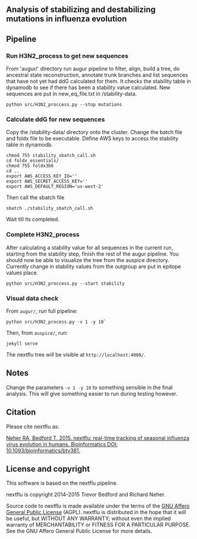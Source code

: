 ## Analysis of stabilizing and destabilizing mutations in influenza evolution

## Pipeline

### Run H3N2_process to get new sequences

From 'augur/' directory run augur pipeline to filter, align, build a tree, do ancestral state reconstruction, annotate trunk branches and list sequences that have not yet had ddG calculated for them. It checks the stability table in dynamodb to see if there has been a stability value calculated. New sequences are put in new_eq_file.txt in /stability-data. 

```
python src/H3N2_proccess.py --stop mutations
```

### Calculate ddG for new sequences

Copy the /stability-data/ directory onto the cluster. Change the batch file and foldx file to be executable. Define AWS keys to access the stability table in dynamodb. 

```
chmod 755 stability_sbatch_call.sh
cd foldx_essentials/
chmod 755 foldx3b6
cd ..
export AWS_ACCESS_KEY_ID=''
export AWS_SECRET_ACCESS_KEY=''
export AWS_DEFAULT_REGION='us-west-2'
```

Then call the sbatch file

```
sbatch ./stability_sbatch_call.sh
```
Wait till its completed.

### Complete H3N2_process

After calculating a stability value for all sequences in the current run, starting from the stability step, finish the rest of the augur pipeline. You should now be able to visualize the tree from the auspice directory. Currently change in stability values from the outgroup are put in epitope values place. 

```
python src/H3N2_proccess.py --start stability
```

### Visual data check

From `augur/`, run full pipeline:

```
python src/H3N2_process.py -v 1 -y 10`
```

Then, from `auspice/`, run:

```
jekyll serve
```

The nextflu tree will be visible at `http://localhost:4000/`.

## Notes

Change the parameters `-v 1 -y 10` to something sensible in the final analysis. This will give something easier to run during testing however.

## Citation

Please cite nextflu as:

[Neher RA, Bedford T. 2015. nextflu: real-time tracking of seasonal influenza virus evolution in humans. Bioinformatics DOI: 10.1093/bioinformatics/btv381.](http://dx.doi.org/10.1093/bioinformatics/btv381)

## License and copyright

This software is based on the nextflu pipeline.

nextflu is copyright 2014-2015 Trevor Bedford and Richard Neher.

Source code to nextflu is made available under the terms of the [GNU Affero General Public License](LICENSE.txt) (AGPL). nextflu is distributed in the hope that it will be useful, but WITHOUT ANY WARRANTY; without even the implied warranty of MERCHANTABILITY or FITNESS FOR A PARTICULAR PURPOSE.  See the GNU Affero General Public License for more details.
